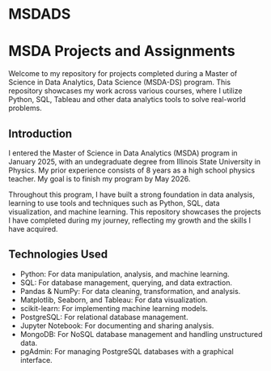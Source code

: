 # MSDADS
# MSDA Projects and Assignments

Welcome to my repository for projects completed during a Master of Science in Data Analytics, Data Science (MSDA-DS) program. This repository showcases my work across various courses, where I utilize Python, SQL, Tableau and other data analytics tools to solve real-world problems.

## Introduction

I entered the Master of Science in Data Analytics (MSDA) program in January 2025, with an undegraduate degree from Illinois State University in Physics. My prior experience consists of 8 years as a high school physics teacher. My goal is to finish my program by May 2026.

Throughout this program, I have built a strong foundation in data analysis, learning to use tools and techniques such as Python, SQL, data visualization, and machine learning. This repository showcases the projects I have completed during my journey, reflecting my growth and the skills I have acquired.

## Technologies Used

- Python: For data manipulation, analysis, and machine learning.
- SQL: For database management, querying, and data extraction.
- Pandas & NumPy: For data cleaning, transformation, and analysis.
- Matplotlib, Seaborn, and Tableau: For data visualization.
- scikit-learn: For implementing machine learning models.
- PostgreSQL: For relational database management.
- Jupyter Notebook: For documenting and sharing analysis.
- MongoDB: For NoSQL database management and handling unstructured data.
- pgAdmin: For managing PostgreSQL databases with a graphical interface.
